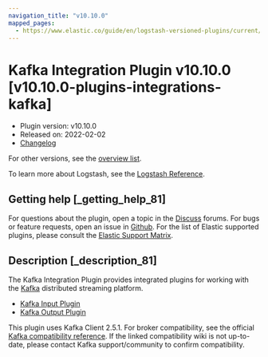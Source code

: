 ```yaml
---
navigation_title: "v10.10.0"
mapped_pages:
  - https://www.elastic.co/guide/en/logstash-versioned-plugins/current/v10.10.0-plugins-integrations-kafka.html
---
```


# Kafka Integration Plugin v10.10.0 [v10.10.0-plugins-integrations-kafka]


* Plugin version: v10.10.0
* Released on: 2022-02-02
* [Changelog](https://github.com/logstash-plugins/logstash-integration-kafka/blob/v10.10.0/CHANGELOG.md)

For other versions, see the [overview list](integration-kafka-index.md).

To learn more about Logstash, see the [Logstash Reference](logstash://reference/index.md).

## Getting help [_getting_help_81]

For questions about the plugin, open a topic in the [Discuss](http://discuss.elastic.co) forums. For bugs or feature requests, open an issue in [Github](https://github.com/logstash-plugins/logstash-integration-kafka). For the list of Elastic supported plugins, please consult the [Elastic Support Matrix](https://www.elastic.co/support/matrix#matrix_logstash_plugins).


## Description [_description_81]

The Kafka Integration Plugin provides integrated plugins for working with the [Kafka](https://kafka.apache.org/) distributed streaming platform.

* [Kafka Input Plugin](logstash://reference/plugins-inputs-kafka.md)
* [Kafka Output Plugin](logstash://reference/plugins-outputs-kafka.md)

This plugin uses Kafka Client 2.5.1. For broker compatibility, see the official [Kafka compatibility reference](https://cwiki.apache.org/confluence/display/KAFKA/Compatibility+Matrix). If the linked compatibility wiki is not up-to-date, please contact Kafka support/community to confirm compatibility.


